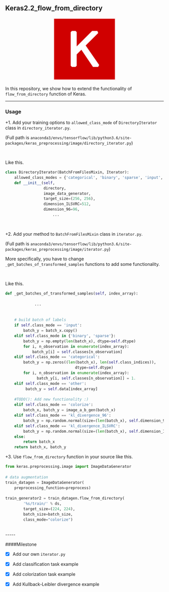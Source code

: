 ## Keras2.2_flow_from_directory

<p align="center">
  <img width="200" height="200" src="/images/keras.jpg">
</p>


In this repository, we show how to extend the functionality of `flow_from_directory` function of Keras.

-----
### Usage

+1. Add your training options to `allowed_class_mode` of `DirectoryIterator` class in `directory_iterator.py`.

(Full path is `anaconda3/envs/tensorflow/lib/python3.6/site-packages/keras_preprocessing/image/directory_iterator.py`)

<br>

Like this.

```python
class DirectoryIterator(BatchFromFilesMixin, Iterator):
	allowed_class_modes = {'categorical', 'binary', 'sparse', 'input', 'input', 'colorize', 'kl_divergence_ILSVRC', 'kl_divergence_96', None}
    def __init__(self,
                 directory,
                 image_data_generator,
                 target_size=(256, 256),
                 dimension_ILSVRC=512,
                 dimension_96=96,
                     ...
```

<br>

+2. Add your method to `BatchFromFilesMixin` class in `iterator.py`.

(Full path is `anaconda3/envs/tensorflow/lib/python3.6/site-packages/keras_preprocessing/image/iterator.py`)

More specifically, you have to change `_get_batches_of_transformed_samples` functions to add some functionality.

<br>

Like this.

```python
def _get_batches_of_transformed_samples(self, index_array):
       
             ...
             
             
    # build batch of labels
    if self.class_mode == 'input':
        batch_y = batch_x.copy()
    elif self.class_mode in {'binary', 'sparse'}:
        batch_y = np.empty(len(batch_x), dtype=self.dtype)
        for i, n_observation in enumerate(index_array):
            batch_y[i] = self.classes[n_observation]
    elif self.class_mode == 'categorical':
        batch_y = np.zeros((len(batch_x), len(self.class_indices)),
                               dtype=self.dtype)
        for i, n_observation in enumerate(index_array):
              batch_y[i, self.classes[n_observation]] = 1.
    elif self.class_mode == 'other':
         batch_y = self.data[index_array]
         
    #TODO(): Add new functionality :)
    elif self.class_mode == 'colorize':
        batch_x, batch_y = image_a_b_gen(batch_x)
    elif self.class_mode == 'kl_divergence_96':
        batch_y = np.random.normal(size=(len(batch_x), self.dimension_96))
    elif self.class_mode == 'kl_divergence_ILSVRC':
        batch_y = np.random.normal(size=(len(batch_x), self.dimension_ILSVRC))
    else:
        return batch_x
    return batch_x, batch_y
```

+3. Use `flow_from_directory` function in your source like this.

```python
from keras.preprocessing.image import ImageDataGenerator

# data augmentation
train_datagen = ImageDataGenerator(
    preprocessing_function=preprocess)

train_generator2 = train_datagen.flow_from_directory(
        '%s/train/' % ds,
        target_size=(224, 224),
        batch_size=batch_size,
        class_mode="colorize")

```
<br>
-----

####Milestone

- [x] Add our own `iterator.py`

- [x] Add classification task example

- [x] Add colorization task example

- [x] Add Kullback-Leibler divergence example